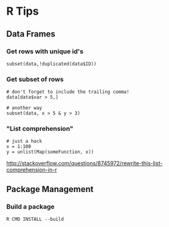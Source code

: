 R Tips
======

Data Frames
-----------

### Get rows with unique id's

    subset(data,!duplicated(data$ID))

### Get subset of rows

    # don't forget to include the trailing comma!
    data[data$var > 5,]

    # another way
    subset(data, x > 5 & y > 3)

### "List comprehension"

    # just a hack
    x = 1:100
    y = unlist(Map(someFunction, x))
    
  http://stackoverflow.com/questions/8745972/rewrite-this-list-comprehension-in-r

Package Management
------------------

### Build a package

    R CMD INSTALL --build

